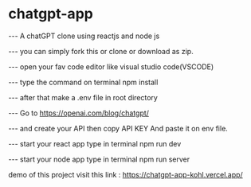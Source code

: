 # chatgpt-app

--- A chatGPT clone using reactjs and node js

--- you can simply fork this or clone or download as zip.

--- open your fav code editor like visual studio code(VSCODE)

--- type the command on terminal npm install

--- after that make a .env file in root directory

--- Go to https://openai.com/blog/chatgpt/

--- and create your API then copy API KEY And paste it on env file.

--- start your react app type in terminal npm run dev

--- start your node app type in terminal npm run server





demo of this project visit this link : https://chatgpt-app-kohl.vercel.app/
